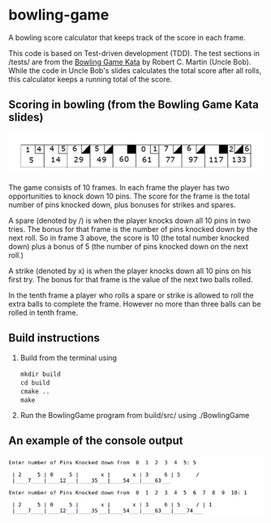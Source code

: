 # bowling-game
A bowling score calculator that keeps track of the score in each frame.

This code is based on Test-driven development (TDD). The test sections in /tests/ are from the [Bowling Game Kata](http://butunclebob.com/ArticleS.UncleBob.TheBowlingGameKata) by Robert C. Martin (Uncle Bob). While the code in Uncle Bob's slides calculates the total score after all rolls, this calculator keeps a running total of the score. 

## Scoring in bowling (from the Bowling Game Kata slides)

![alt text](/media/BowlingScore.png)

The game consists of 10 frames. In each frame the player has two opportunities to knock down 10 pins.  The score for the frame is the total number of pins knocked down, plus bonuses for strikes and spares.

A spare (denoted by /) is when the player knocks down all 10 pins in two tries.  The bonus for that frame is the number of pins knocked down by the next roll. So in frame 3 above, the score is 10 (the total number knocked down) plus a bonus of 5 (the number of pins knocked down on the next roll.)

A strike (denoted by x) is when the player knocks down all 10 pins on his first try.  The bonus for that frame is the value of the next two balls rolled.

In the tenth frame a player who rolls a spare or strike is allowed to roll the extra balls to complete the frame.  However no more than three balls can be rolled in tenth frame.

## Build instructions
1. Build from the terminal using

    `mkdir build`  
    `cd build`  
    `cmake ..`  
    `make`  

2. Run the BowlingGame program from build/src/ using ./BowlingGame

## An example of the console output
![alt text](/media/output_example.png)







